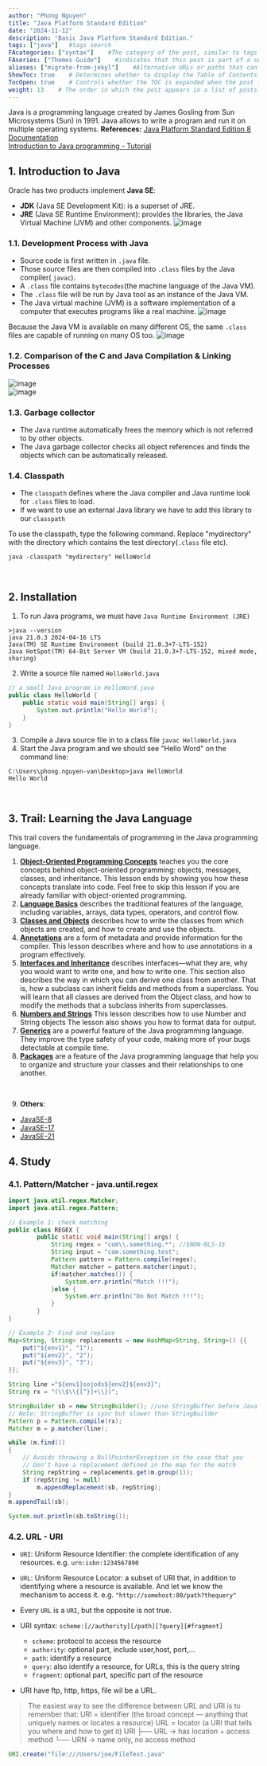 ```yaml
---
author: "Phong Nguyen"
title: "Java Platform Standard Edition"
date: "2024-11-12"
description: "Basic Java Platform Standard Edition."
tags: ["java"]   #tags search
FAcategories: ["syntax"]    #The category of the post, similar to tags but usually for broader classification.
FAseries: ["Themes Guide"]    #indicates that this post is part of a series of related posts
aliases: ["migrate-from-jekyl"]    #Alternative URLs or paths that can be used to access this post, useful for redirects from old posts or similar content.
ShowToc: true    # Determines whether to display the Table of Contents (TOC) for the post.
TocOpen: true    # Controls whether the TOC is expanded when the post is loaded. 
weight: 13    # The order in which the post appears in a list of posts. Lower numbers make the post appear earlier.
---
```

Java is a programming language created by James Gosling from Sun Microsystems (Sun) in 1991. Java allows to write a program and run it on multiple operating systems.
**References:** 
[Java Platform Standard Edition 8 Documentation](https://docs.oracle.com/javase/8/docs/)<br>
[Introduction to Java programming - Tutorial](https://www.vogella.com/tutorials/JavaIntroduction/article.html#introduction-to-java)<br>
## 1. Introduction to Java
Oracle has two products implement **Java SE**:
- **JDK** (Java SE Development Kit): is a superset of JRE.
- **JRE** (Java SE Runtime Environment): provides the libraries, the Java Virtual Machine (JVM) and other components.
![image](/images/java_concept_diagram.png)<br>

### 1.1. Development Process with Java
- Source code is first written in `.java` file.
- Those source files are then compiled into `.class` files by the Java compiler( `javac`).
- A `.class` file contains `bytecodes`(the machine language of the Java VM).
- The `.class` file will be run by Java tool as an instance of the Java VM. 
- The Java virtual machine (JVM) is a software implementation of a computer that executes programs like a real machine.
![image](/images/overview_java_process.png)<br>

Because the Java VM is available on many different OS, the same `.class` files are capable of running on many OS too.
![image](/images/java_capable_running_os.png)<br>

### 1.2.  Comparison of the C and Java Compilation & Linking Processes
![image](/images/java_c_processes.png)<br>
![image](/images/java_processes.png)<br>

### 1.3.  Garbage collector
- The Java runtime automatically frees the memory which is not referred to by other objects.
- The Java garbage collector checks all object references and finds the objects which can be automatically released.

### 1.4.  Classpath
- The `classpath` defines where the Java compiler and Java runtime look for `.class` files to load.
- If we want to use an external Java library we have to add this library to our `classpath`

To use the classpath, type the following command. Replace "mydirectory" with the directory which contains the test directory(`.class` file etc).
```
java -classpath "mydirectory" HelloWorld
```
<br>

## 2. Installation
1. To run Java programs, we must have `Java Runtime Environment (JRE)`
```
>java --version
java 21.0.3 2024-04-16 LTS
Java(TM) SE Runtime Environment (build 21.0.3+7-LTS-152)
Java HotSpot(TM) 64-Bit Server VM (build 21.0.3+7-LTS-152, mixed mode, sharing)
```
2. Write a source file named `HelloWorld.java`
```java
// a small Java program in HelloWord.java
public class HelloWorld {
    public static void main(String[] args) {
        System.out.println("Hello World");
    }
}
```

3. Compile a Java source file in to a class file 
```javac HelloWorld.java```
4. Start the Java program and we should see "Hello Word" on the command line:
```
C:\Users\phong.nguyen-van\Desktop>java HelloWorld
Hello World
```

<br>


## 3. Trail: Learning the Java Language
This trail covers the fundamentals of programming in the Java programming language.
1. [**Object-Oriented Programming Concepts**](https://docs.oracle.com/javase/tutorial/java/concepts/index.html) teaches you the core concepts behind object-oriented programming: objects, messages, classes, and inheritance. This lesson ends by showing you how these concepts translate into code. Feel free to skip this lesson if you are already familiar with object-oriented programming.
2. [**Language Basics**](https://docs.oracle.com/javase/tutorial/java/nutsandbolts/index.html) describes the traditional features of the language, including variables, arrays, data types, operators, and control flow.
3. [**Classes and Objects**](https://docs.oracle.com/javase/tutorial/java/javaOO/index.html) describes how to write the classes from which objects are created, and how to create and use the objects.
4. [**Annotations**](https://docs.oracle.com/javase/tutorial/java/annotations/index.html) are a form of metadata and provide information for the compiler. This lesson describes where and how to use annotations in a program effectively.
5. [**Interfaces and Inheritance**](https://docs.oracle.com/javase/tutorial/java/IandI/index.html) describes interfaces—what they are, why you would want to write one, and how to write one. This section also describes the way in which you can derive one class from another. That is, how a subclass can inherit fields and methods from a superclass. You will learn that all classes are derived from the Object class, and how to modify the methods that a subclass inherits from superclasses.
6. [**Numbers and Strings**](https://docs.oracle.com/javase/tutorial/java/data/index.html) This lesson describes how to use Number and String objects The lesson also shows you how to format data for output.
7. [**Generics**](https://docs.oracle.com/javase/tutorial/java/generics/index.html) are a powerful feature of the Java programming language. They improve the type safety of your code, making more of your bugs detectable at compile time.
8. [**Packages**](https://docs.oracle.com/javase/tutorial/java/package/index.html) are a feature of the Java programming language that help you to organize and structure your classes and their relationships to one another.

<br>

9.  **Others**: 
- [JavaSE-8](https://docs.oracle.com/javase/8/docs/)
- [JavaSE-17](https://docs.oracle.com/en/java/javase/17/index.html)
- [JavaSE-21](https://docs.oracle.com/en/java/javase/21/index.html)


## 4. Study
### 4.1. Pattern/Matcher - java.until.regex
```java
import java.util.regex.Matcher;
import java.util.regex.Pattern;

// Example 1: check matching
public class REGEX {
		public static void main(String[] args) {
			String regex = "com\\.something.*"; //$NON-NLS-1$
			String input = "com.something.test";
			Pattern pattern = Pattern.compile(regex);
			Matcher matcher = pattern.matcher(input);
			if(matcher.matches()) {
				System.err.println("Match !!!");
			}else {
				System.err.println("Do Not Match !!!");	
			}
		}
}

// Example 2: Find and replace
Map<String, String> replacements = new HashMap<String, String>() {{
    put("${env1}", "1");
    put("${env2}", "2");
    put("${env3}", "3");
}};

String line ="${env1}sojods${env2}${env3}";
String rx = "(\\$\\{[^}]+\\})";

StringBuilder sb = new StringBuilder(); //use StringBuffer before Java 9
// Note: StringBuffer is sync but slower than StringBuilder
Pattern p = Pattern.compile(rx);
Matcher m = p.matcher(line);

while (m.find())
{
    // Avoids throwing a NullPointerException in the case that you
    // Don't have a replacement defined in the map for the match
    String repString = replacements.get(m.group(1));
    if (repString != null)    
        m.appendReplacement(sb, repString);
}
m.appendTail(sb);

System.out.println(sb.toString());

```

### 4.2. URL - URI
- `URI`: Uniform Resource Identifier: the complete identification of any resources. e.g. `urn:isbn:1234567890` 
- `URL`: Uniform Resource Locator: a subset of URI that, in addition to identifying where a resource is available. And let we know the mechanism to access it. e.g. `"http://somehost:80/path?thequery"`

- Every `URL` is a `URI`, but the opposite is not true.

- URI syntax: `scheme:[//authority][/path][?query][#fragment]`
  - `scheme`: protocol to access the resource
  - `authority`: optional part, include user,host, port,...
  - `path`: identify a resource
  - `query`: also identify a resource, for URLs, this is the query string
  - `fragment`: optional part, specific  part of the resource

- URI have  ftp, http, https, file wil be a URL.
> The easiest way to see the difference between URL and URI is to remember that:
URI = identifier (the broad concept — anything that uniquely names or locates a resource)
URL = locator (a URI that tells you where and how to get it)
URI
├── URL   → has location + access method
└── URN   → name only, no access method
```java
URI.create("file:///Users/joe/FileTest.java"
```
